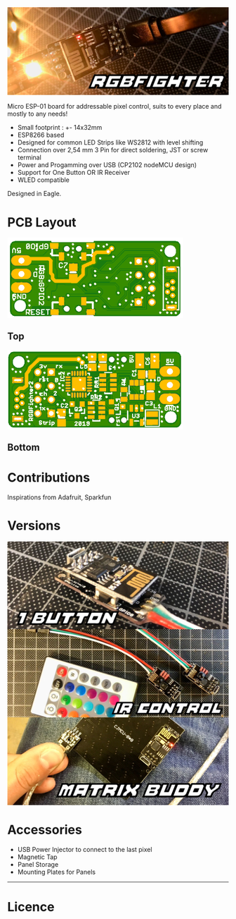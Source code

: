 <img src="images/Banner.jpg?raw=true">

Micro ESP-01 board for addressable pixel control, suits to every place and mostly to any needs!

* Small footprint : +- 14x32mm
* ESP8266 based
* Designed for common LED Strips like WS2812 with level shifting
* Connection over 2,54 mm 3 Pin for direct soldering, JST or screw terminal
* Power and Progamming over USB (CP2102 nodeMCU design)
* Support for One Button OR IR Receiver
* WLED compatible

Designed in Eagle.

# PCB Layout

<img src="images/WidgetEsp8266RGBv4StripTOPNoID.png?raw=true" width="400" align="center">

## Top

<img src="images/WidgetEsp8266RGBv4StripBottom.png?raw=true" width="400" align="center">

## Bottom

# Contributions
Inspirations from Adafruit, Sparkfun

# Versions
<img src="images/OneButton.jpg?raw=true" align="center">
<img src="images/IrControl.jpg?raw=true" align="center">
<img src="images/MatrixBuddy.jpg?raw=true" align="center">

# Accessories
* USB Power Injector to connect to the last pixel
* Magnetic Tap
* Panel Storage
* Mounting Plates for Panels

---

# Licence
